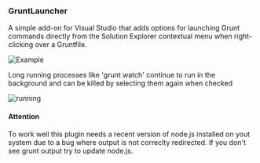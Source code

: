 ### GruntLauncher ###

A simple add-on for Visual Studio that adds options for launching Grunt commands directly from the Solution Explorer contextual menu when right-clicking over a Gruntfile.

![Example](http://bjornej.github.io/images/GruntLauncher.png)

Long running processes like 'grunt watch' continue to run in the background and can be killed by selecting them again when checked

![running](https://f.cloud.github.com/assets/4615891/1718412/b5cb1028-61dc-11e3-802b-ba7dc8808ec1.png)

#### Attention

To work well this plugin needs a recent version of node.js installed on yout system due to a bug where output is not correclty redirected. If you don't see grunt output try to update node.js.
